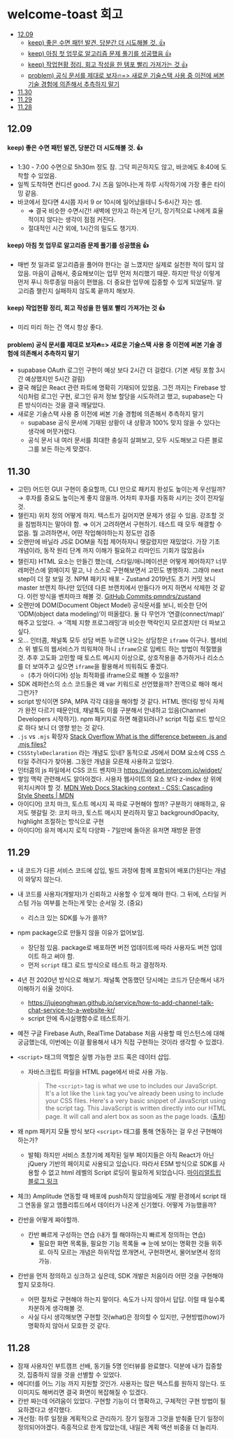 # welcome-toast 회고

<!-- toc -->

- [12.09](#1209)
    + [keep) 좋은 수면 패턴 발견, 당분간 더 시도해볼 것. 👍](#keep-%EC%A2%8B%EC%9D%80-%EC%88%98%EB%A9%B4-%ED%8C%A8%ED%84%B4-%EB%B0%9C%EA%B2%AC-%EB%8B%B9%EB%B6%84%EA%B0%84-%EB%8D%94-%EC%8B%9C%EB%8F%84%ED%95%B4%EB%B3%BC-%EA%B2%83-%F0%9F%91%8D)
    + [keep) 아침 첫 업무로 알고리즘 문제 풀기를 성공했음 👍](#keep-%EC%95%84%EC%B9%A8-%EC%B2%AB-%EC%97%85%EB%AC%B4%EB%A1%9C-%EC%95%8C%EA%B3%A0%EB%A6%AC%EC%A6%98-%EB%AC%B8%EC%A0%9C-%ED%92%80%EA%B8%B0%EB%A5%BC-%EC%84%B1%EA%B3%B5%ED%96%88%EC%9D%8C-%F0%9F%91%8D)
    + [keep) 작업현황 정리, 회고 작성을 한 템포 빨리 가져가는 것 👍](#keep-%EC%9E%91%EC%97%85%ED%98%84%ED%99%A9-%EC%A0%95%EB%A6%AC-%ED%9A%8C%EA%B3%A0-%EC%9E%91%EC%84%B1%EC%9D%84-%ED%95%9C-%ED%85%9C%ED%8F%AC-%EB%B9%A8%EB%A6%AC-%EA%B0%80%EC%A0%B8%EA%B0%80%EB%8A%94-%EA%B2%83-%F0%9F%91%8D)
    + [problem) 공식 문서를 제대로 보자🔥=> 새로운 기술스택 사용 중 이전에 써본 기술 경험에 의존해서 추측하지 말기](#problem-%EA%B3%B5%EC%8B%9D-%EB%AC%B8%EC%84%9C%EB%A5%BC-%EC%A0%9C%EB%8C%80%EB%A1%9C-%EB%B3%B4%EC%9E%90%F0%9F%94%A5-%EC%83%88%EB%A1%9C%EC%9A%B4-%EA%B8%B0%EC%88%A0%EC%8A%A4%ED%83%9D-%EC%82%AC%EC%9A%A9-%EC%A4%91-%EC%9D%B4%EC%A0%84%EC%97%90-%EC%8D%A8%EB%B3%B8-%EA%B8%B0%EC%88%A0-%EA%B2%BD%ED%97%98%EC%97%90-%EC%9D%98%EC%A1%B4%ED%95%B4%EC%84%9C-%EC%B6%94%EC%B8%A1%ED%95%98%EC%A7%80-%EB%A7%90%EA%B8%B0)
- [11.30](#1130)
- [11.29](#1129)
- [11.28](#1128)

<!-- tocstop -->

## 12.09

#### keep) 좋은 수면 패턴 발견, 당분간 더 시도해볼 것. 👍

- 1:30 - 7:00 수면으로 5h30m 정도 잠. 그닥 피곤하지도 않고, 바코에도 8:40에 도착할 수 있었음.
- 일찍 도착하면 컨디션 good. 7시 즈음 일어나는게 하루 시작하기에 가장 좋은 타이밍 같음.
- 바코에서 잤다면 4시쯤 자서 9 or 10시에 일어났을테니 5-6시간 자는 셈.
  - ⇒ 결국 비슷한 수면시간! 새벽에 안자고 하는게 단기, 장기적으료 나에게 효율적이지 않다는 생각이 점점 커진다.
  - 절대적인 시간 외에, 1시간의 밀도도 챙기자.

#### keep) 아침 첫 업무로 알고리즘 문제 풀기를 성공했음 👍

- 매번 첫 일과로 알고리즘을 풀어야 한다는 걸 느꼈지만 실제로 실천한 적이 많지 않았음. 마음이 급해서, 중요해보이는 업무 먼저 처리했기 때문. 하지만 막상 이렇게 먼저 푸니 하루종일 마음이 편했음. 더 중요한 업무에 집중할 수 있게 되었달까. 알고리즘 챌린지 실패하지 않도록 끝까지 해보자.

#### keep) 작업현황 정리, 회고 작성을 한 템포 빨리 가져가는 것 👍

- 미리 미리 하는 건 역시 항상 좋다.

#### problem) 공식 문서를 제대로 보자🔥=> 새로운 기술스택 사용 중 이전에 써본 기술 경험에 의존해서 추측하지 말기

- supabase OAuth 로그인 구현이 예상 보다 2시간 더 걸렸다. (기본 세팅 포함 3시간 예상했지만 5시간 걸림)
- 결국 해답은 React 관련 파트에 명확히 기재되어 있었음. 그전 까지는 Firebase 방식()처럼 로그인 구현, 로그인 유저 정보 할당을 시도하려고 했고, supabase는 다른 방식이라는 것을 결국 깨달았다.
- 새로운 기술스택 사용 중 이전에 써본 기술 경험에 의존해서 추측하지 말기
  - supabase 공식 문서에 기재된 상황이 내 상황과 100% 맞지 않을 수 있다는 생각에 머뭇거렸다.
  - 공식 문서 내 여러 문서를 최대한 충실히 살펴보고, 모두 시도해보고 다른 블로그를 보든 하는게 맞겠다.

## 11.30

- 고민) 어드민 GUI 구현이 중요할까, CLI 만으로 패키지 완성도 높이는게 우선일까? → 후자를 중요도 높이는게 좋지 않을까. 어차피 후자를 자동화 시키는 것이 전자일 것.
- 챌린지) 위치 정의 어떻게 하지. 텍스트가 길어지면 문제가 생길 수 있음. 강조할 것을 침범하지는 말아야 함. ⇒ 이거 고려하면서 구현하기. 테스트 때 모두 해결할 수 없음. 뭘 고려하면서, 어떤 작업해야하는지 정도만 검증
- 오랜만에 바닐라 JS로 DOM을 직접 제어하자니 헷갈렸지만 재밌었다. 가장 기초 개념이라, 동작 원리 단계 까지 이해가 필요하고 리마인드 기회가 많았음👍
- 챌린지) HTML 요소는 만들긴 했는데, 스타일/애니메이션은 어떻게 제어하지? 너무 레퍼런스에 얽매이지 말고, 나 스스로 구현해보면서 고민도 병행하자. 그래야 next step이 더 잘 보일 것.
  NPM 패키지 배포 - Zustand 2019년도 초기 커밋 보니 master 브랜치 하나만 있던데 다른 브랜치에서 만들다가 머지 하면서 삭제한 것 같다. 이런 방식을 벤치마크 해볼 것. [GitHub Commits·pmndrs/zustand](https://github.com/pmndrs/zustand/commits/main/?since=2019-04-09&until=2019-04-09)
- 오랜만에 DOM(Document Object Model) 공식문서를 보니, 비슷한 단어 ‘ODM(object data modeling)’이 떠올랐다. 둘 다 무언가 ‘연결(connect/map)’ 해주고 있었다. → ‘객체 지향 프로그래밍’과 비슷한 맥락인지 모르겠지만 더 파보고 싶다.
- 오… 인터콤, 채널톡 모두 상담 버튼 누르면 나오는 상담창은 `iframe` 이구나. 웹서비스 위 별도의 웹서비스가 띄워져야 하니 `iframe`으로 임베드 하는 방법이 적절했을 것. 추후 고도화 고민할 때 토스트 메시지 이상으로, 상호작용을 추가하거나 리소스를 더 보여주고 싶으면 `iframe`을 활용해서 띄워줘도 좋겠다.
  - (추가 아이디어) 성능 최적화를 iframe으로 해볼 수 있을까?
- SDK 레퍼런스의 소스 코드들은 왜 var 키워드로 선언했을까? 전역으로 해야 해서 그런가?
- script 방식이면 SPA, MPA 각각 대응을 해야할 것 같다. HTML 렌더링 방식 자체가 완전 다르기 때문인데, 채널톡도 이를 구분해서 안내하고 있음(Channel Developers 시작하기). npm 패키지로 하면 해결되려나? script 직접 로드 방식으로 하다 보니 더 영향 받는 것 같다.
- `.js` vs `.mjs` 확장자 [Stack Overflow What is the difference between .js and .mjs files?](https://stackoverflow.com/questions/57492546/what-is-the-difference-between-js-and-mjs-files)
- `CSSStyleDeclaration` 라는 개념도 있네? 동적으로 JS에서 DOM 요소에 CSS 스타일 주려다가 찾아봄. 그동안 개념을 모른채 사용하고 있었다.
- 인터콤의 js 파일에서 CSS 코드 벤치마크 https://widget.intercom.io/widget/
- 쌓임 맥락 관련해서도 알아야겠다. 사용자 웹사이트의 요소 보다 z-index 상 위에 위치시켜야 할 것. [MDN Web Docs Stacking context - CSS: Cascading Style Sheets | MDN](https://developer.mozilla.org/en-US/docs/Web/CSS/CSS_positioned_layout/Understanding_z-index/Stacking_context)
- 아이디어) 코치 마크, 토스트 메시지 꼭 따로 구현해야 할까? 구분하기 애매하고, 유저도 헷갈릴 것: 코치 마크, 토스트 메시지 분리하지 말고 backgroundOpacity, highlight 조절하는 방식으로 구현
- 아이디어) 유저 메시지 로직 다양화 - 7일만에 돌아온 유저면 재방문 환영

## 11.29

- 내 코드가 다른 서비스 코드에 삽입, 빌드 과정에 함께 포함되어 배포(?)된다는 개념이 와닿지 않는다.
- 내 코드를 사용자(개발자)가 신뢰하고 사용할 수 있게 해야 한다. 그 뒤에, 스타일 커스텀 가능 여부를 논하는게 맞는 순서일 것. (중요)
  - 리스크 있는 SDK를 누가 쓸까?
- npm package으로 만들지 않을 이유가 없어보임.
  - 장단점 있음. package로 배포하면 버전 업데이트에 따라 사용자도 버전 업데이트 하고 써야 함.
  - 먼저 `script` 태그 로드 방식으로 테스트 하고 결정하자.
- 4년 전 2020년 방식으로 해보기. 채널톡 연동했던 당시에는 코드가 단순해서 내가 이해하기 쉬울 것이다.
  - https://jujeonghwan.github.io/service/how-to-add-channel-talk-chat-service-to-a-website-kr/
  - script 안에 즉시실행함수로 테스트하기.
- 예전 구글 Firebase Auth, RealTime Database 처음 사용할 때 인스턴스에 대해 궁금했는데, 이번에는 이걸 활용해서 내가 직접 구현하는 것이라 생각할 수 있겠다.
- `<script>` 태그의 역할은 실행 가능한 코드 혹은 데이터 삽입.

  - 자바스크립트 파일을 HTML page에서 바로 사용 가능.
    > The `<script>` tag is what we use to includes our JavaScript. It's a lot like the `link` tag you've already been using to include your CSS files.
    > Here's a very basic snippet of JavaScript using the script tag. This JavaScript is written directly into our HTML page. It will call and alert box as soon as the page loads. ([출처](https://www.notion.so/14d4196d295c8069964df8354d8e157a?pvs=21))

- 왜 npm 패키지 모듈 방식 보다 `<script>` 태그를 통해 연동하는 걸 우선 구현해야 하는가?
  - 발췌) 하지만 서비스 초창기에 제작된 일부 페이지들은 아직 React가 아닌 jQuery 기반의 페이지로 사용되고 있습니다. 따라서 ESM 방식으로 SDK를 사용할 수 없고 html 레벨의 Script 로딩이 필요하게 되었습니다. [마이리얼트립 블로그 링크](https://medium.com/myrealtrip-product/%EC%9B%B9%EB%A1%9C%EA%B7%B8-javascript-sdk-%EA%B0%9C%EB%B0%9C-%EB%A7%9B%EB%B3%B4%EA%B8%B0-ffc8a1a00f8d#:~:text=%EB%94%B0%EB%9D%BC%EC%84%9C%20ESM%20%EB%B0%A9%EC%8B%9D%EC%9C%BC%EB%A1%9C%20SDK%EB%A5%BC%20%EC%82%AC%EC%9A%A9%ED%95%A0%20%EC%88%98%20%EC%97%86%EA%B3%A0%20html%20%EB%A0%88%EB%B2%A8%EC%9D%98%20Script%20%EB%A1%9C%EB%94%A9%EC%9D%B4%20%ED%95%84%EC%9A%94%ED%95%98%EA%B2%8C%20%EB%90%98%EC%97%88%EC%8A%B5%EB%8B%88%EB%8B%A4.)
- 체크) Amplitude 연동할 때 배포에 push하지 않았음에도 개발 환경에서 script 태그 연동을 알고 앰플리튜드에서 데이터가 나온게 신기했다. 어떻게 가능했을까?
- 칸반을 어떻게 짜야할까.
  - 칸반 빠르게 구성하는 연습 (내가 뭘 해야하는지 빠르게 정의하는 연습)
    - 필요한 화면 목록들, 필요한 기능 목록들 ⇒ 눈에 보이는 명확한 것들 위주로. 아직 모르는 개념은 하위작업 쪼개면서, 구현하면서, 물어보면서 정의 가능.
- 칸반을 먼저 정의하고 싱크하고 싶은데, SDK 개발은 처음이라 어떤 것을 구현해야 할지 모호하다.
  - 어떤 절차로 구현해야 하는지 말이다. 속도가 나지 않아서 답답. 이럴 때 일수록 차분하게 생각해볼 것.
  - 사실 다시 생각해보면 구현할 것(what)은 정의할 수 있지만, 구현방법(how)가 명확하지 않아서 모호한 것 같다.

## 11.28

- 잠재 사용자인 부트캠프 선배, 동기들 5명 인터뷰를 완료했다. 덕분에 내가 집중할 것, 집중하지 않을 것을 선별할 수 있었다.
- 에디터를 어느 기능 까지 지원할 것인가. 사용자는 많은 텍스트를 원하지 않는다. 또 이미지도 해버리면 결국 화면이 복잡해질 수 있겠다.
- 칸반 짜는데 어려움이 있었다. 구현할 기능이 더 명확하고, 구체적인 구현 방법이 필요하겠다고 생각했다.
- 개선점: 하루 일정을 계획적으로 관리하기. 장기 일정과 그것을 받춰줄 단기 일정이 정의되어야겠다. 즉흥적으로 한게 많았는데, 내일은 계획 액션 비중을 더 늘리자.
